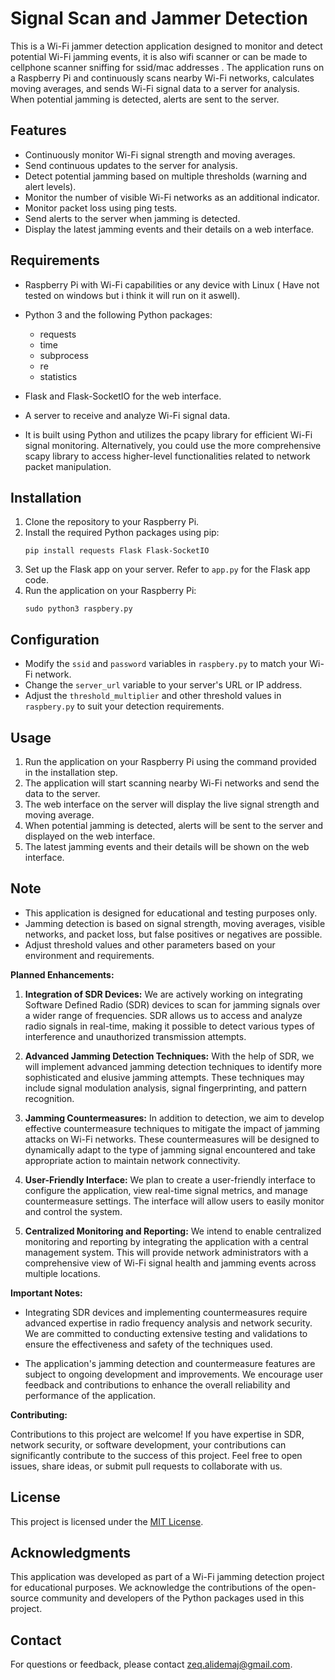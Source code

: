 
# Signal Scan and Jammer Detection 

This is a Wi-Fi jammer detection application designed to monitor and detect potential Wi-Fi jamming events, it is also wifi scanner or can be made to cellphone scanner sniffing for ssid/mac addresses . The application runs on a Raspberry Pi and continuously scans nearby Wi-Fi networks, calculates moving averages, and sends Wi-Fi signal data to a server for analysis. When potential jamming is detected, alerts are sent to the server.

## Features

- Continuously monitor Wi-Fi signal strength and moving averages.
- Send continuous updates to the server for analysis.
- Detect potential jamming based on multiple thresholds (warning and alert levels).
- Monitor the number of visible Wi-Fi networks as an additional indicator.
- Monitor packet loss using ping tests.
- Send alerts to the server when jamming is detected.
- Display the latest jamming events and their details on a web interface.

## Requirements

- Raspberry Pi with Wi-Fi capabilities or any device with Linux ( Have not tested on windows but i think it will run on it aswell).
- Python 3 and the following Python packages:
  - requests
  - time
  - subprocess
  - re
  - statistics
- Flask and Flask-SocketIO for the web interface.
- A server to receive and analyze Wi-Fi signal data.

- It is built using Python and utilizes the pcapy library for efficient Wi-Fi signal monitoring. Alternatively, you could use the more comprehensive scapy library   to access higher-level functionalities related to network packet manipulation.

## Installation

1. Clone the repository to your Raspberry Pi.
2. Install the required Python packages using pip:
   ```
   pip install requests Flask Flask-SocketIO
   ```
3. Set up the Flask app on your server. Refer to `app.py` for the Flask app code.
4. Run the application on your Raspberry Pi:
   ```
   sudo python3 raspbery.py
   ```

## Configuration

- Modify the `ssid` and `password` variables in `raspbery.py` to match your Wi-Fi network.
- Change the `server_url` variable to your server's URL or IP address.
- Adjust the `threshold_multiplier` and other threshold values in `raspbery.py` to suit your detection requirements.

## Usage

1. Run the application on your Raspberry Pi using the command provided in the installation step.
2. The application will start scanning nearby Wi-Fi networks and send the data to the server.
3. The web interface on the server will display the live signal strength and moving average.
4. When potential jamming is detected, alerts will be sent to the server and displayed on the web interface.
5. The latest jamming events and their details will be shown on the web interface.

## Note

- This application is designed for educational and testing purposes only.
- Jamming detection is based on signal strength, moving averages, visible networks, and packet loss, but false positives or negatives are possible.
- Adjust threshold values and other parameters based on your environment and requirements.


**Planned Enhancements:**

1. **Integration of SDR Devices:** We are actively working on integrating Software Defined Radio (SDR) devices to scan for jamming signals over a wider range of frequencies. SDR allows us to access and analyze radio signals in real-time, making it possible to detect various types of interference and unauthorized transmission attempts.

2. **Advanced Jamming Detection Techniques:** With the help of SDR, we will implement advanced jamming detection techniques to identify more sophisticated and elusive jamming attempts. These techniques may include signal modulation analysis, signal fingerprinting, and pattern recognition.

3. **Jamming Countermeasures:** In addition to detection, we aim to develop effective countermeasure techniques to mitigate the impact of jamming attacks on Wi-Fi networks. These countermeasures will be designed to dynamically adapt to the type of jamming signal encountered and take appropriate action to maintain network connectivity.

4. **User-Friendly Interface:** We plan to create a user-friendly interface to configure the application, view real-time signal metrics, and manage countermeasure settings. The interface will allow users to easily monitor and control the system.

5. **Centralized Monitoring and Reporting:** We intend to enable centralized monitoring and reporting by integrating the application with a central management system. This will provide network administrators with a comprehensive view of Wi-Fi signal health and jamming events across multiple locations.

**Important Notes:**

- Integrating SDR devices and implementing countermeasures require advanced expertise in radio frequency analysis and network security. We are committed to conducting extensive testing and validations to ensure the effectiveness and safety of the techniques used.

- The application's jamming detection and countermeasure features are subject to ongoing development and improvements. We encourage user feedback and contributions to enhance the overall reliability and performance of the application.

**Contributing:**

Contributions to this project are welcome! If you have expertise in SDR, network security, or software development, your contributions can significantly contribute to the success of this project. Feel free to open issues, share ideas, or submit pull requests to collaborate with us.

## License

This project is licensed under the [MIT License](LICENSE).

## Acknowledgments

This application was developed as part of a Wi-Fi jamming detection project for educational purposes. We acknowledge the contributions of the open-source community and developers of the Python packages used in this project.

## Contact

For questions or feedback, please contact [zeq.alidemaj@gmail.com](mailto:zeq.alidemaj@gmail.com).
